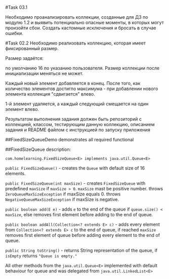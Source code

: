 #Task 03.1

Необходимо проанализировать коллекции, созданные для ДЗ по модулю 1.2 и выявить потенциально опасные моменты,
 в которых могут произойти сбои. Создать кастомные исключения и бросать в случае ошибки.

#Task 02.2
Необходимо реализовать коллекцию, которая имеет фиксированный размер.

Размер задаётся:

по умолчанию 16
по указанию пользователя.
Размер коллекции после инициализации меняться не может.

Каждый новый элемент добавляется в конец. После того, как количество элементов достигло максимума - при добавлении нового элемента коллекция "сдвигается" влево.

1-й элемент удаляется, а каждый следующий смещается на один элемент влево.

Результатом выполнения задания должен быть репозиторий с коллекцией, классом, тестирующим данную коллекцию, описанием задания и README файлом с инструкцией по запуску приложения

##FixedSizeQueueDemo demonstrates all required functional

##FixedSizeQueue description:

`com.homelearning.FixedSizeQueue<E> implements java.util.Queue<E>`

`public FixedSizeQueue()` - creates the `Queue` with default size of 16 elements.

`public FixedSizeQueue(int maxSize)` - creates `FixedSizeQueue` with predefined `maxSize` if `maxSize > 0`. 
`maxSize` mast be positive number.
throws `ZeroQueueMaxSizeException` if maxSize equals 0.
throws `NegativeQueueMaxSizeException` if maxSize is negative.

`public boolean add(E e)` - adds `e` to the end of the queue if `queue.size() < maxSize`, else removes first element before adding to the end of queue.

`public boolean addAll(Collection<? extends E> c)` - adds every element from `Collection<? extends E> c` to the end of queue, if reached `maxSize` removes first element of queue before adding every element to the end of queue.

`public String toString()` - returns String representation of the queue, if `isEmpty` returns `"Queue is empty."`

All other methods from the `java.util.Queue<E>` implemented with default behaviour for queue and was delegated from `java.util.LinkedList<E>`
